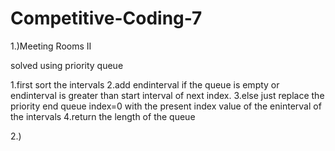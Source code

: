 # Competitive-Coding-7

1.)Meeting Rooms II

solved using priority queue

1.first sort the intervals
2.add endinterval if the queue is empty or endinterval is greater than start interval of next index.
3.else just replace the priority end queue index=0 with the present index value of the eninterval of the intervals
4.return the length of the queue 

2.)
